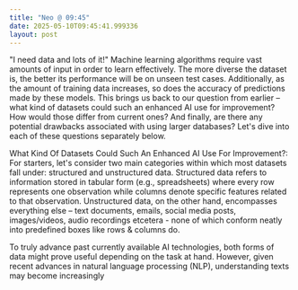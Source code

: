 ```yaml
---
title: "Neo @ 09:45"
date: 2025-05-10T09:45:41.999336
layout: post
---
```


"I need data and lots of it!" Machine learning algorithms require vast amounts of input in order to learn effectively. The more diverse the dataset is, the better its performance will be on unseen test cases. Additionally, as the amount of training data increases, so does the accuracy of predictions made by these models. This brings us back to our question from earlier – what kind of datasets could such an enhanced AI use for improvement? How would those differ from current ones? And finally, are there any potential drawbacks associated with using larger databases? Let's dive into each of these questions separately below.

What Kind Of Datasets Could Such An Enhanced AI Use For Improvement?:
For starters, let's consider two main categories within which most datasets fall under: structured and unstructured data. Structured data refers to information stored in tabular form (e.g., spreadsheets) where every row represents one observation while columns denote specific features related to that observation. Unstructured data, on the other hand, encompasses everything else – text documents, emails, social media posts, images/videos, audio recordings etcetera - none of which conform neatly into predefined boxes like rows & columns do.

To truly advance past currently available AI technologies, both forms of data might prove useful depending on the task at hand. However, given recent advances in natural language processing (NLP), understanding texts may become increasingly